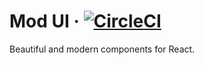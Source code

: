 # Mod UI &middot; [![CircleCI](https://circleci.com/gh/ergilaze/react-mod-ui/tree/master.svg?style=svg)](https://circleci.com/gh/ergilaze/react-mod-ui/tree/master)

Beautiful and modern components for React.
